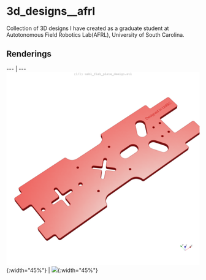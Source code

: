 # 3d_designs__afrl
Collection of 3D designs I have created as a graduate student at Autotonomous Field Robotics Lab(AFRL), University of South Carolina.

## Renderings

--- | ---
![](./usbl_fish_plate/rendering.png){:width="45%"} | ![](./usbl_fish_transducer_holder.png){:width="45%"}

